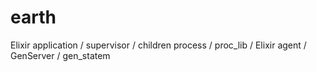 # earth

Elixir application / supervisor / children 
process / proc_lib / Elixir agent / GenServer / gen_statem